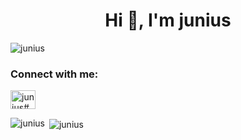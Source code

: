 <h1 align="center">Hi 👋, I'm junius</h1>
<p align="left"> <img src="https://komarev.com/ghpvc/?username=junius&label=Profile%20views&color=0e75b6&style=flat" alt="junius" /> </p>

<h3 align="left">Connect with me:</h3>
<p align="left">
<a href="https://discord.gg/junius2173" target="blank"><img align="center" src="https://raw.githubusercontent.com/rahuldkjain/github-profile-readme-generator/master/src/images/icons/Social/discord.svg" alt="junius#5543" height="30" width="40" /></a>
</p>

<p><img align="left" src="https://github-readme-stats.vercel.app/api/top-langs?username=junius&show_icons=true&locale=en&layout=compact" alt="junius" /></p>

<p>&nbsp;<img align="center" src="https://github-readme-stats.vercel.app/api?username=junius&show_icons=true&locale=en" alt="junius" /></p>
